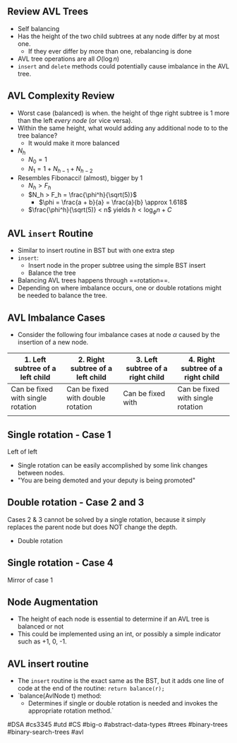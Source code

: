 ## Review AVL Trees
- Self balancing
- Has the height of the two child subtrees at any node differ by at most one.
	- If they ever differ by more than one, rebalancing is done
- AVL tree operations are all $O(\log n)$
- `insert` and `delete` methods could potentially cause imbalance in the AVL tree.
## AVL Complexity Review
- Worst case (balanced) is when. the height of thge right subtree is 1 more than the left _every node_ (or vice versa).
- Within the same height, what would adding any additional node to to the tree balance?
	- It would make it more balanced
- $N_h$
	- $N_0 = 1$
	- $N_1 = 1 + N_{h-1} + N_{h-2}$
- Resembles Fibonacci! (almost), bigger by 1
	- $N_h > F_h$
	- $N_h > F_h = \frac{\phi^h}{\sqrt(5)}$
		- $\phi = \frac{a + b}{a} = \frac{a}{b} \approx 1.618$
	- $\frac{\phi^h}{\sqrt(5)} < n$ yields $h < \log_\phi n + C$
## AVL `insert` Routine
- Similar to insert routine in BST but with one extra step
- `insert`:
	- Insert node in the proper subtree using the simple BST insert
	- Balance the tree
- Balancing AVL trees happens through ==rotation==.
- Depending on where imbalance occurs, one or double rotations might be needed to balance the tree.
## AVL Imbalance Cases
- Consider the following four imbalance cases at node $\alpha$ caused by the insertion of a new node.

| 1. Left subtree of a left child   | 2. Right subtree of a left child  | 3. Left subtree of a right child | 4. Right subtree of a right child |
| --------------------------------- | --------------------------------- | -------------------------------- | --------------------------------- |
| Can be fixed with single rotation | Can be fixed with double rotation | Can be fixed with                | Can be fixed with single rotation |
|                                   |                                   |                                  |                                   |
## Single rotation - Case 1
Left of left
- Single rotation can be easily accomplished by some link changes between nodes.
- "You are being demoted and your deputy is being promoted"
## Double rotation - Case 2 and 3
Cases 2 & 3 cannot be solved by a single rotation,  because it simply replaces the parent node but does NOT change the depth.
- Double rotation
## Single rotation - Case 4
Mirror of case 1
## Node Augmentation
- The height of each node is essential to determine if an AVL tree is balanced or not
- This could be implemented using an int, or possibly a simple indicator such as +1, 0, -1.
## AVL insert routine
- The `insert` routine is the exact same as the BST, but it adds one line of code at the end of the routine: `return balance(r);`
- `balance(AvlNode t) method:
	- Determines if single or double rotation is needed and invokes the appropriate rotation method.`


#DSA #cs3345 #utd #CS #big-o #abstract-data-types #trees #binary-trees #binary-search-trees #avl